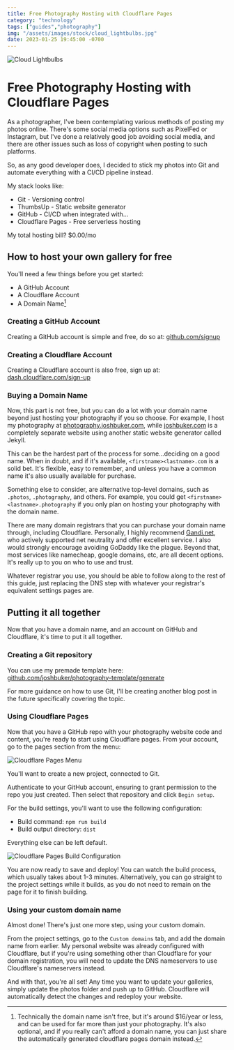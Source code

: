 ```yaml
---
title: Free Photography Hosting with Cloudflare Pages
category: "technology"
tags: ["guides","photography"]
img: "/assets/images/stock/cloud_lightbulbs.jpg"
date: 2023-01-25 19:45:00 -0700
---
```


![Cloud Lightbulbs](/assets/images/stock/cloud_lightbulbs.jpg)

# Free Photography Hosting with Cloudflare Pages

<!-- outline-start -->

As a photographer, I've been contemplating various methods of posting my photos online. There's some social media options such as PixelFed or Instagram, but I've done a relatively good job avoiding social media, and there are other issues such as loss of copyright when posting to such platforms.

So, as any good developer does, I decided to stick my photos into Git and automate everything with a CI/CD pipeline instead.

<!-- outline-end -->

My stack looks like:

- Git - Versioning control
- ThumbsUp - Static website generator
- GitHub - CI/CD when integrated with...
- Cloudflare Pages - Free serverless hosting

My total hosting bill? $0.00/mo

## How to host your own gallery for free

You'll need a few things before you get started:

- A GitHub Account
- A Cloudflare Account
- A Domain Name[^free]

### Creating a GitHub Account

Creating a GitHub account is simple and free, do so at: [github.com/signup](https://github.com/signup)

### Creating a Cloudflare Account

Creating a Cloudflare account is also free, sign up at: [dash.cloudflare.com/sign-up](https://dash.cloudflare.com/sign-up)

### Buying a Domain Name

Now, this part is not free, but you can do a lot with your domain name beyond just hosting your photography if you so choose. For example, I host my photography at [photography.joshbuker.com](https://photography.joshbuker.com), while [joshbuker.com](https://joshbuker.com) is a completely separate website using another static website generator called Jekyll.

This can be the hardest part of the process for some...deciding on a good name. When in doubt, and if it's available, `<firstname><lastname>.com` is a solid bet. It's flexible, easy to remember, and unless you have a common name it's also usually available for purchase.

Something else to consider, are alternative top-level domains, such as `.photos`, `.photography`, and others. For example, you could get `<firstname><lastname>.photography` if you only plan on hosting your photography with the domain name.

There are many domain registrars that you can purchase your domain name through, including Cloudflare. Personally, I highly recommend [Gandi.net](https://gandi.net), who actively supported net neutrality and offer excellent service. I also would strongly encourage avoiding GoDaddy like the plague. Beyond that, most services like namecheap, google domains, etc, are all decent options. It's really up to you on who to use and trust.

Whatever registrar you use, you should be able to follow along to the rest of this guide, just replacing the DNS step with whatever your registrar's equivalent settings pages are.

## Putting it all together

Now that you have a domain name, and an account on GitHub and Cloudflare, it's time to put it all together.

### Creating a Git repository

You can use my premade template here: [github.com/joshbuker/photography-template/generate](https://github.com/joshbuker/photography-template/generate)

For more guidance on how to use Git, I'll be creating another blog post in the future specifically covering the topic.

### Using Cloudflare Pages

Now that you have a GitHub repo with your photography website code and content, you're ready to start using Cloudflare pages. From your account, go to the pages section from the menu:

![Cloudflare Pages Menu](/assets/images/posts/cloudflare_pages_menu.png)

You'll want to create a new project, connected to Git.

Authenticate to your GitHub account, ensuring to grant permission to the repo you just created. Then select that repository and click `Begin setup`.

For the build settings, you'll want to use the following configuration:

- Build command: `npm run build`
- Build output directory: `dist`

Everything else can be left default.

![Cloudflare Pages Build Configuration](/assets/images/posts/cloudflare_pages_build_configuration.png)

You are now ready to save and deploy! You can watch the build process, which usually takes about 1-3 minutes. Alternatively, you can go straight to the project settings while it builds, as you do not need to remain on the page for it to finish building.

### Using your custom domain name

Almost done! There's just one more step, using your custom domain.

From the project settings, go to the `Custom domains` tab, and add the domain name from earlier. My personal website was already configured with Cloudflare, but if you're using something other than Cloudflare for your domain registration, you will need to update the DNS nameservers to use Cloudflare's nameservers instead.

And with that, you're all set! Any time you want to update your galleries, simply update the photos folder and push up to GitHub. Cloudflare will automatically detect the changes and redeploy your website.

[^free]: Technically the domain name isn't free, but it's around $16/year or less, and can be used for far more than just your photography. It's also optional, and if you really can't afford a domain name, you can just share the automatically generated cloudflare pages domain instead.
